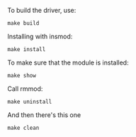 To build the driver, use:
```
make build
```

Installing with insmod:
```
make install
```

To make sure that the module is installed:
```
make show
```

Call rmmod:
```
make uninstall
```

And then there's this one
```
make clean
```
